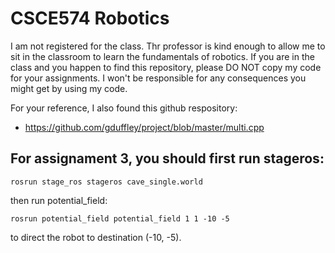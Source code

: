# CSCE574 Robotics

I am not registered for the class. Thr professor is kind enough to allow me to sit in the classroom to learn the fundamentals of robotics. If you are in the class and you happen to find this repository, please DO NOT copy my code for your assignments. I won't be responsible for any consequences you might get by using my code.

For your reference, I also found this github respository:
- https://github.com/gduffley/project/blob/master/multi.cpp


## For assignament 3, you should first run stageros:
    rosrun stage_ros stageros cave_single.world 

then run potential_field:

    rosrun potential_field potential_field 1 1 -10 -5

to direct the robot to destination (-10, -5).